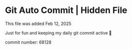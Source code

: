 # Git Auto Commit | Hidden File

This file was added Feb 12, 2025

Just for fun and keeping my daily git commit active 🤪

commit number: 68128
